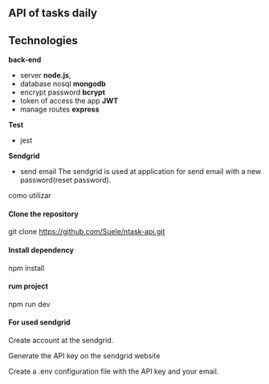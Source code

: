 ## API of tasks daily

## Technologies 
**back-end** 
* server **node.js**, 
* database nosql **mongodb** 
* encrypt password **bcrypt** 
* token of access the app **JWT**
* manage routes **express**
  
**Test**
* jest

**Sendgrid**
* send email 
The sendgrid is used at application for send email with a new password(reset password).

como utilizar
#### Clone the repository
  git clone https://github.com/Suele/ntask-api.git

#### Install dependency
  npm install

#### rum project
  npm run dev  
  
#### For used sendgrid 
<p>Create account at the sendgrid.</p>
<p>Generate the API key on the sendgrid website</p>
<p>Create a .env configuration file with the API key and your email.</p>
